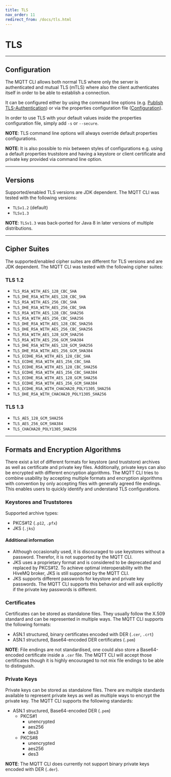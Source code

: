 ```yaml
---
title: TLS
nav_order: 11
redirect_from: /docs/tls.html
---
```


# TLS

***

## Configuration

The MQTT CLI allows both normal TLS where only the server is authenticated and mutual TLS (mTLS) where also the client
authenticates itself in order to be able to establish a connection.

It can be configured either by using the command line options
(e.g. [Publish TLS-Authentication](publish.md#tls-authentication)) or via the properties configuration file
([Configuration](configuration.md)).

In order to use TLS with your default values inside the properties configuration file, simply add `-s` or `--secure`.

**NOTE**: TLS command line options will always override default properties configurations.

**NOTE**: It is also possible to mix between styles of configurations e.g. using a default properties truststore and
having a keystore or client certificate and private key provided via command line option.

***

## Versions

Supported/enabled TLS versions are JDK dependent. The MQTT CLI was tested with the following versions:

- `TLSv1.2` (default)
- `TLSv1.3`

**NOTE**: `TLSv1.3` was back-ported for Java 8 in later versions of multiple distributions.

***

## Cipher Suites

The supported/enabled cipher suites are different for TLS versions and are JDK dependent. The MQTT CLI was tested with
the following cipher suites:

### TLS 1.2

- `TLS_RSA_WITH_AES_128_CBC_SHA`
- `TLS_DHE_RSA_WITH_AES_128_CBC_SHA`
- `TLS_RSA_WITH_AES_256_CBC_SHA`
- `TLS_DHE_RSA_WITH_AES_256_CBC_SHA`
- `TLS_RSA_WITH_AES_128_CBC_SHA256`
- `TLS_RSA_WITH_AES_256_CBC_SHA256`
- `TLS_DHE_RSA_WITH_AES_128_CBC_SHA256`
- `TLS_DHE_RSA_WITH_AES_256_CBC_SHA256`
- `TLS_RSA_WITH_AES_128_GCM_SHA256`
- `TLS_RSA_WITH_AES_256_GCM_SHA384`
- `TLS_DHE_RSA_WITH_AES_128_GCM_SHA256`
- `TLS_DHE_RSA_WITH_AES_256_GCM_SHA384`
- `TLS_ECDHE_RSA_WITH_AES_128_CBC_SHA`
- `TLS_ECDHE_RSA_WITH_AES_256_CBC_SHA`
- `TLS_ECDHE_RSA_WITH_AES_128_CBC_SHA256`
- `TLS_ECDHE_RSA_WITH_AES_256_CBC_SHA384`
- `TLS_ECDHE_RSA_WITH_AES_128_GCM_SHA256`
- `TLS_ECDHE_RSA_WITH_AES_256_GCM_SHA384`
- `TLS_ECDHE_RSA_WITH_CHACHA20_POLY1305_SHA256`
- `TLS_DHE_RSA_WITH_CHACHA20_POLY1305_SHA256`

### TLS 1.3

- `TLS_AES_128_GCM_SHA256`
- `TLS_AES_256_GCM_SHA384`
- `TLS_CHACHA20_POLY1305_SHA256`

***

## Formats and Encryption Algorithms

There exist a lot of different formats for keystore (and truststore) archives as well as certificate and private key
files. Additionally, private keys can also be encrypted with different encryption algorithms. The MQTT CLI tries to
combine usability by accepting multiple formats and encryption algorithms with convention by only accepting files with
generally agreed file endings. This enables users to quickly identify and understand TLS configurations.

### Keystores and Truststores

Supported archive types:

- PKCS#12 (`.p12`, `.pfx`)
- JKS (`.jks`)

#### Additional information

- Although occasionally used, it is discouraged to use keystores without a password. Therefor, it is not supported by
  the MQTT CLI.
- JKS uses a proprietary format and is considered to be deprecated and replaced by PKCS#12. To achieve optimal
  interoperability with the HiveMQ broker, JKS is still supported by the MQTT CLI.
- JKS supports different passwords for keystore and private key passwords. The MQTT CLI supports this behavior and will
  ask explicitly if the private key passwords is different.

### Certificates

Certificates can be stored as standalone files. They usually follow the X.509 standard and can be
represented in multiple ways. The MQTT CLI supports the following formats:

- ASN.1 structured, binary certificates encoded with DER (`.cer`, `.crt`)
- ASN.1 structured, Base64-encoded DER certificates (`.pem`)

**NOTE**: File endings are not standardised, one could also store a Base64-encoded certificate inside a `.cer` file. The
MQTT CLI will accept those certificates though it is highly encouraged to not mix file endings to be able to
distinguish.

### Private Keys

Private keys can be stored as standalone files. There are multiple standards available to represent private keys as well
as multiple ways to encrypt the private key. The MQTT CLI supports the following standards:

- ASN.1 structured, Base64-encoded DER (`.pem`)
    - PKCS#1
        - unencrypted
        - aes256
        - des3
    - PKCS#8
        - unencrypted
        - aes256
        - des3

**NOTE**: The MQTT CLI does currently not support binary private keys encoded with DER (`.der`).
